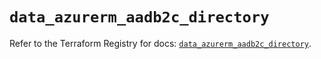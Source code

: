 # `data_azurerm_aadb2c_directory`

Refer to the Terraform Registry for docs: [`data_azurerm_aadb2c_directory`](https://registry.terraform.io/providers/hashicorp/azurerm/4.33.0/docs/data-sources/aadb2c_directory).
